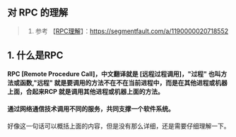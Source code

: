 ## 对 RPC 的理解

> 1. 参考 【[RPC理解](https://segmentfault.com/a/1190000020718552)】：https://segmentfault.com/a/1190000020718552

## 1. 什么是RPC

**RPC [Remote Procedure Call]，中文翻译就是 [远程过程调用]，"过程" 也叫方法或函数,"远程" 就是要调用的方法不在不在当前进程中，而是在其他进程或机器上面，合起来RCP 就是调用其他进程或机器上面的方法。**

#### 通过网络通信技术调用不同的服务，共同支撑一个软件系统。
好像这一句话可以概括上面的内容，但是没有那么详细，还是需要仔细理解一下。